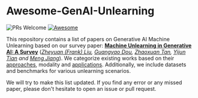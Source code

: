 # Awesome-GenAI-Unlearning
![PRs Welcome](https://img.shields.io/badge/PRs-Welcome-green)  [![Awesome](https://awesome.re/badge.svg)](https://awesome.re) 


This repository contains a list of papers on Generative AI Machine Unlearning based on our survey paper: [**Machine Unlearning in Generative AI: A Survey**](https://arxiv.org/abs/2312.11518) (*[Zheyuan (Frank) Liu](https://franciscoliu.github.io/), [Guangyao Dou](https://guangyaodou.github.io/), [Zhaoxuan Tan](https://zhaoxuan.info/), [Yijun Tian]([https://franciscoliu.github.io/](https://www.yijuntian.com/)) and [Meng Jiang](http://www.meng-jiang.com/)*).
We categorize existing works based on their [approaches](), modality and [applications](). Additionally, we include datasets and benchmarks for various unlearning scenarios. 

We will try to make this list updated. If you find any error or any missed paper, please don't hesitate to open an issue or pull request.
